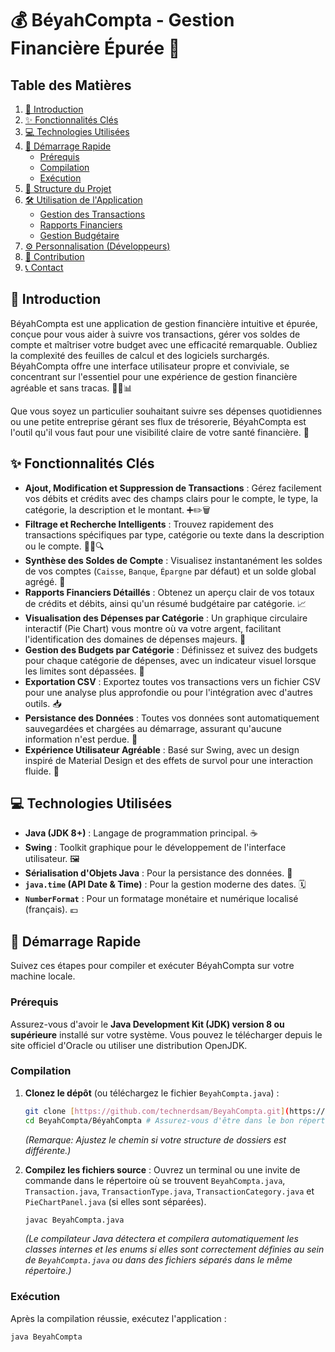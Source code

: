 # 💰 BéyahCompta - Gestion Financière Épurée 💸

## Table des Matières
1.  [🌟 Introduction](#-introduction)
2.  [✨ Fonctionnalités Clés](#-fonctionnalités-clés)
3.  [💻 Technologies Utilisées](#-technologies-utilisées)
4.  [🚀 Démarrage Rapide](#-démarrage-rapide)
    * [Prérequis](#prérequis)
    * [Compilation](#compilation)
    * [Exécution](#exécution)
5.  [📂 Structure du Projet](#-structure-du-projet)
6.  [🛠️ Utilisation de l'Application](#️-utilisation-de-lapplication)
    * [Gestion des Transactions](#gestion-des-transactions)
    * [Rapports Financiers](#rapports-financiers)
    * [Gestion Budgétaire](#gestion-budgétaire)
7.  [⚙️ Personnalisation (Développeurs)](#️-personnalisation-développeurs)
8.  [🤝 Contribution](#-contribution)
9.  [📞 Contact](#-contact)

## 🌟 Introduction

BéyahCompta est une application de gestion financière intuitive et épurée, conçue pour vous aider à suivre vos transactions, gérer vos soldes de compte et maîtriser votre budget avec une efficacité remarquable. Oubliez la complexité des feuilles de calcul et des logiciels surchargés. BéyahCompta offre une interface utilisateur propre et conviviale, se concentrant sur l'essentiel pour une expérience de gestion financière agréable et sans tracas. 🧘‍♀️📊

Que vous soyez un particulier souhaitant suivre ses dépenses quotidiennes ou une petite entreprise gérant ses flux de trésorerie, BéyahCompta est l'outil qu'il vous faut pour une visibilité claire de votre santé financière. 💖

## ✨ Fonctionnalités Clés

* **Ajout, Modification et Suppression de Transactions** : Gérez facilement vos débits et crédits avec des champs clairs pour le compte, le type, la catégorie, la description et le montant. ➕✏️🗑️
* **Filtrage et Recherche Intelligents** : Trouvez rapidement des transactions spécifiques par type, catégorie ou texte dans la description ou le compte. 🕵️‍♀️🔍
* **Synthèse des Soldes de Compte** : Visualisez instantanément les soldes de vos comptes (`Caisse`, `Banque`, `Épargne` par défaut) et un solde global agrégé. 🏦
* **Rapports Financiers Détaillés** : Obtenez un aperçu clair de vos totaux de crédits et débits, ainsi qu'un résumé budgétaire par catégorie. 📈
* **Visualisation des Dépenses par Catégorie** : Un graphique circulaire interactif (Pie Chart) vous montre où va votre argent, facilitant l'identification des domaines de dépenses majeurs. 🥧
* **Gestion des Budgets par Catégorie** : Définissez et suivez des budgets pour chaque catégorie de dépenses, avec un indicateur visuel lorsque les limites sont dépassées. 🎯
* **Exportation CSV** : Exportez toutes vos transactions vers un fichier CSV pour une analyse plus approfondie ou pour l'intégration avec d'autres outils. 📥
* **Persistance des Données** : Toutes vos données sont automatiquement sauvegardées et chargées au démarrage, assurant qu'aucune information n'est perdue. 💾
* **Expérience Utilisateur Agréable** : Basé sur Swing, avec un design inspiré de Material Design et des effets de survol pour une interaction fluide. 🎨

## 💻 Technologies Utilisées

* **Java (JDK 8+)** : Langage de programmation principal. ☕
* **Swing** : Toolkit graphique pour le développement de l'interface utilisateur. 🖼️
* **Sérialisation d'Objets Java** : Pour la persistance des données. 🔄
* **`java.time` (API Date & Time)** : Pour la gestion moderne des dates. 🗓️
* **`NumberFormat`** : Pour un formatage monétaire et numérique localisé (français). 💶

## 🚀 Démarrage Rapide

Suivez ces étapes pour compiler et exécuter BéyahCompta sur votre machine locale.

### Prérequis
Assurez-vous d'avoir le **Java Development Kit (JDK) version 8 ou supérieure** installé sur votre système. Vous pouvez le télécharger depuis le site officiel d'Oracle ou utiliser une distribution OpenJDK.

### Compilation
1.  **Clonez le dépôt** (ou téléchargez le fichier `BeyahCompta.java`) :
    ```bash
    git clone [https://github.com/technerdsam/BeyahCompta.git](https://github.com/votre_utilisateur/BeyahCompta.git)
    cd BeyahCompta/BéyahCompta # Assurez-vous d'être dans le bon répertoire
    ```
    *(Remarque: Ajustez le chemin si votre structure de dossiers est différente.)*

2.  **Compilez les fichiers source** :
    Ouvrez un terminal ou une invite de commande dans le répertoire où se trouvent `BeyahCompta.java`, `Transaction.java`, `TransactionType.java`, `TransactionCategory.java` et `PieChartPanel.java` (si elles sont séparées).
    ```bash
    javac BeyahCompta.java
    ```
    *(Le compilateur Java détectera et compilera automatiquement les classes internes et les enums si elles sont correctement définies au sein de `BeyahCompta.java` ou dans des fichiers séparés dans le même répertoire.)*

### Exécution
Après la compilation réussie, exécutez l'application :

```bash
java BeyahCompta

